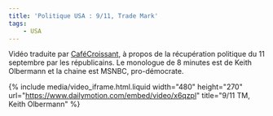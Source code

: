 ```yaml
---
title: 'Politique USA : 9/11, Trade Mark'
tags:
    - USA
---
```


Vidéo traduite par [CaféCroissant](http://cafecroissant.fr/2008/bonne-nuit-et-bonne-chance/), à propos de la récupération politique du 11 septembre par les républicains. Le monologue de 8 minutes est de Keith Olbermann et la chaine est MSNBC, pro-démocrate.

<!-- more -->

{% include media/video_iframe.html.liquid width="480" height="270" url="https://www.dailymotion.com/embed/video/x6qzpl" title="9/11 TM, Keith Olbermann" %}
